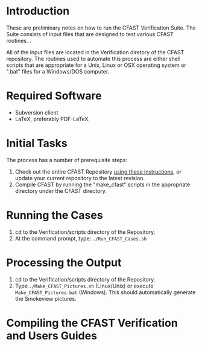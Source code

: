 # Introduction #

These are preliminary notes on how to run the CFAST Verification Suite. The Suite consists of input files that are designed to test
various CFAST routines. .

All of the input files are located in the Verification diretory of the CFAST repository. The routines used to automate this process are either shell scripts that are appropriate for a Unix, Linux or OSX operating system or ".bat" files for a Windows/DOS computer.

# Required Software #

  * Subversion client
  * LaTeX, preferably PDF-LaTeX.

# Initial Tasks #

The process has a number of prerequisite steps:
  1. Check out the entire CFAST Repository [using these instructions](AccessingSubversionRepository.md), or update your current repository to the latest revision.
  1. Compile CFAST by running the "make\_cfast" scripts in the appropriate directory under the CFAST directory.

# Running the Cases #

  1. cd to the Verification/scripts directory of the Repository.
  1. At the command prompt, type: `./Run_CFAST_Cases.sh`

# Processing the Output #

  1. cd to the Verification/scripts directory of the Repository.
  1. Type `./Make_CFAST_Pictures.sh` (Linux/Unix) or execute `Make_CFAST_Pictures.bat` (Windows). This should automatically generate the Smokeview pictures.

# Compiling the CFAST Verification and Users Guides #